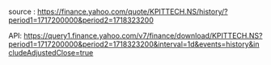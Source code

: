 source : https://finance.yahoo.com/quote/KPITTECH.NS/history/?period1=1717200000&period2=1718323200


API:
https://query1.finance.yahoo.com/v7/finance/download/KPITTECH.NS?period1=1717200000&period2=1718323200&interval=1d&events=history&includeAdjustedClose=true
